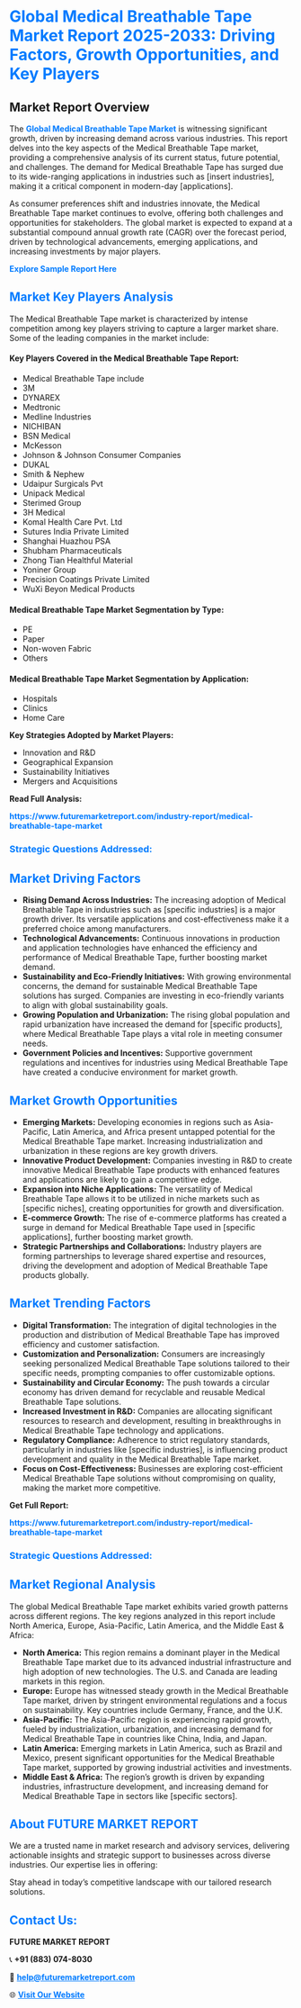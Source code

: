 <h1 style="color: #007BFF;">Global Medical Breathable Tape Market Report 2025-2033: Driving Factors, Growth Opportunities, and Key Players</h1>

<section id="overview">
<h2>Market Report Overview</h2>
<p>The <a href="https://www.futuremarketreport.com/industry-report/medical-breathable-tape-market" style="color: #007BFF; text-decoration: none;"><strong>Global Medical Breathable Tape Market</strong></a> is witnessing significant growth, driven by increasing demand across various industries. This report delves into the key aspects of the Medical Breathable Tape market, providing a comprehensive analysis of its current status, future potential, and challenges. The demand for Medical Breathable Tape has surged due to its wide-ranging applications in industries such as [insert industries], making it a critical component in modern-day [applications].</p>
<p>As consumer preferences shift and industries innovate, the Medical Breathable Tape market continues to evolve, offering both challenges and opportunities for stakeholders. The global market is expected to expand at a substantial compound annual growth rate (CAGR) over the forecast period, driven by technological advancements, emerging applications, and increasing investments by major players.</p>
</section>

<section id="overview">
<p><a href="https://www.futuremarketreport.com/request-sample/reportId=101404" style="color: #007BFF; text-decoration: none;"><strong>Explore Sample Report Here</strong></a></p>
</section>

<section id="key-players">
<h2 style="color: #007BFF;">Market Key Players Analysis</h2>
<p>The Medical Breathable Tape market is characterized by intense competition among key players striving to capture a larger market share. Some of the leading companies in the market include:</p>
<h4>Key Players Covered in the Medical Breathable Tape Report:</h4>
<ul><li>Medical Breathable Tape include</li><li>3M</li><li>DYNAREX</li><li>Medtronic</li><li>Medline Industries</li><li>NICHIBAN</li><li>BSN Medical</li><li>McKesson</li><li>Johnson &amp; Johnson Consumer Companies</li><li>DUKAL</li><li>Smith &amp; Nephew</li><li>Udaipur Surgicals Pvt</li><li>Unipack Medical</li><li>Sterimed Group</li><li>3H Medical</li><li>Komal Health Care Pvt. Ltd</li><li>Sutures India Private Limited</li><li>Shanghai Huazhou PSA</li><li>Shubham Pharmaceuticals</li><li>Zhong Tian Healthful Material</li><li>Yoniner Group</li><li>Precision Coatings Private Limited</li><li>WuXi Beyon Medical Products</li></ul>
<h4>Medical Breathable Tape Market Segmentation by Type:</h4>
<ul><li>PE</li><li>Paper</li><li>Non-woven Fabric</li><li>Others</li></ul>

<h4>Medical Breathable Tape Market Segmentation by Application:</h4>
<ul><li>Hospitals</li><li>Clinics</li><li>Home Care</li></ul>
<p><strong>Key Strategies Adopted by Market Players:</strong></p>
<ul>
<li>Innovation and R&D</li>
<li>Geographical Expansion</li>
<li>Sustainability Initiatives</li>
<li>Mergers and Acquisitions</li>
</ul>
</section>

<section>
<p><strong>Read Full Analysis: </strong></p><a href="https://www.futuremarketreport.com/industry-report/medical-breathable-tape-market" style="color: #007BFF; text-decoration: none;"><strong>https://www.futuremarketreport.com/industry-report/medical-breathable-tape-market</strong></a>
<h3 style="color: #007BFF;">Strategic Questions Addressed:</h3>
</section>

<section id="driving-factors">
<h2 style="color: #007BFF;">Market Driving Factors</h2>
<ul>
<li><strong>Rising Demand Across Industries:</strong> The increasing adoption of Medical Breathable Tape in industries such as [specific industries] is a major growth driver. Its versatile applications and cost-effectiveness make it a preferred choice among manufacturers.</li>
<li><strong>Technological Advancements:</strong> Continuous innovations in production and application technologies have enhanced the efficiency and performance of Medical Breathable Tape, further boosting market demand.</li>
<li><strong>Sustainability and Eco-Friendly Initiatives:</strong> With growing environmental concerns, the demand for sustainable Medical Breathable Tape solutions has surged. Companies are investing in eco-friendly variants to align with global sustainability goals.</li>
<li><strong>Growing Population and Urbanization:</strong> The rising global population and rapid urbanization have increased the demand for [specific products], where Medical Breathable Tape plays a vital role in meeting consumer needs.</li>
<li><strong>Government Policies and Incentives:</strong> Supportive government regulations and incentives for industries using Medical Breathable Tape have created a conducive environment for market growth.</li>
</ul>
</section>

<section id="growth-opportunities">
<h2 style="color: #007BFF;">Market Growth Opportunities</h2>
<ul>
<li><strong>Emerging Markets:</strong> Developing economies in regions such as Asia-Pacific, Latin America, and Africa present untapped potential for the Medical Breathable Tape market. Increasing industrialization and urbanization in these regions are key growth drivers.</li>
<li><strong>Innovative Product Development:</strong> Companies investing in R&D to create innovative Medical Breathable Tape products with enhanced features and applications are likely to gain a competitive edge.</li>
<li><strong>Expansion into Niche Applications:</strong> The versatility of Medical Breathable Tape allows it to be utilized in niche markets such as [specific niches], creating opportunities for growth and diversification.</li>
<li><strong>E-commerce Growth:</strong> The rise of e-commerce platforms has created a surge in demand for Medical Breathable Tape used in [specific applications], further boosting market growth.</li>
<li><strong>Strategic Partnerships and Collaborations:</strong> Industry players are forming partnerships to leverage shared expertise and resources, driving the development and adoption of Medical Breathable Tape products globally.</li>
</ul>
</section>

<section id="trending-factors">
<h2 style="color: #007BFF;">Market Trending Factors</h2>
<ul>
<li><strong>Digital Transformation:</strong> The integration of digital technologies in the production and distribution of Medical Breathable Tape has improved efficiency and customer satisfaction.</li>
<li><strong>Customization and Personalization:</strong> Consumers are increasingly seeking personalized Medical Breathable Tape solutions tailored to their specific needs, prompting companies to offer customizable options.</li>
<li><strong>Sustainability and Circular Economy:</strong> The push towards a circular economy has driven demand for recyclable and reusable Medical Breathable Tape solutions.</li>
<li><strong>Increased Investment in R&D:</strong> Companies are allocating significant resources to research and development, resulting in breakthroughs in Medical Breathable Tape technology and applications.</li>
<li><strong>Regulatory Compliance:</strong> Adherence to strict regulatory standards, particularly in industries like [specific industries], is influencing product development and quality in the Medical Breathable Tape market.</li>
<li><strong>Focus on Cost-Effectiveness:</strong> Businesses are exploring cost-efficient Medical Breathable Tape solutions without compromising on quality, making the market more competitive.</li>
</ul>
</section>

<section>
<p><strong>Get Full Report: </strong></p><a href="https://www.futuremarketreport.com/industry-report/medical-breathable-tape-market" style="color: #007BFF; text-decoration: none;"><strong>https://www.futuremarketreport.com/industry-report/medical-breathable-tape-market</strong></a>
<h3 style="color: #007BFF;">Strategic Questions Addressed:</h3>
</section>


<section id="regional-analysis">
<h2 style="color: #007BFF;">Market Regional Analysis</h2>
<p>The global Medical Breathable Tape market exhibits varied growth patterns across different regions. The key regions analyzed in this report include North America, Europe, Asia-Pacific, Latin America, and the Middle East & Africa:</p>
<ul>
<li><strong>North America:</strong> This region remains a dominant player in the Medical Breathable Tape market due to its advanced industrial infrastructure and high adoption of new technologies. The U.S. and Canada are leading markets in this region.</li>
<li><strong>Europe:</strong> Europe has witnessed steady growth in the Medical Breathable Tape market, driven by stringent environmental regulations and a focus on sustainability. Key countries include Germany, France, and the U.K.</li>
<li><strong>Asia-Pacific:</strong> The Asia-Pacific region is experiencing rapid growth, fueled by industrialization, urbanization, and increasing demand for Medical Breathable Tape in countries like China, India, and Japan.</li>
<li><strong>Latin America:</strong> Emerging markets in Latin America, such as Brazil and Mexico, present significant opportunities for the Medical Breathable Tape market, supported by growing industrial activities and investments.</li>
<li><strong>Middle East & Africa:</strong> The region’s growth is driven by expanding industries, infrastructure development, and increasing demand for Medical Breathable Tape in sectors like [specific sectors].</li>
</ul>
</section>

<footer>
<h2 style="color: #007BFF;">About FUTURE MARKET REPORT</h2>
<p>We are a trusted name in market research and advisory services, delivering actionable insights and strategic support to businesses across diverse industries. Our expertise lies in offering:</p>

<p>Stay ahead in today’s competitive landscape with our tailored research solutions.</p>

<h2 style="color: #007BFF;">Contact Us:</h2>
<p><strong>FUTURE MARKET REPORT</strong></p>
<p>📞 <strong>+91 (883) 074-8030</strong></p>
<p>📧 <strong><a href="mailto:help@futuremarketreport.com" style="color: #007BFF;">help@futuremarketreport.com</a></strong></p>
<p>🌐 <strong><a href="https://www.futuremarketreport.com/" style="color: #007BFF;">Visit Our Website</a></strong></p>
</footer>